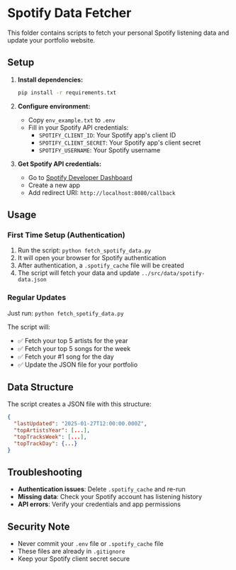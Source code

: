 # Spotify Data Fetcher

This folder contains scripts to fetch your personal Spotify listening data and update your portfolio website.

## Setup

1. **Install dependencies:**
   ```bash
   pip install -r requirements.txt
   ```

2. **Configure environment:**
   - Copy `env_example.txt` to `.env`
   - Fill in your Spotify API credentials:
     - `SPOTIFY_CLIENT_ID`: Your Spotify app's client ID
     - `SPOTIFY_CLIENT_SECRET`: Your Spotify app's client secret
     - `SPOTIFY_USERNAME`: Your Spotify username

3. **Get Spotify API credentials:**
   - Go to [Spotify Developer Dashboard](https://developer.spotify.com/dashboard)
   - Create a new app
   - Add redirect URI: `http://localhost:8080/callback`

## Usage

### First Time Setup (Authentication)
1. Run the script: `python fetch_spotify_data.py`
2. It will open your browser for Spotify authentication
3. After authentication, a `.spotify_cache` file will be created
4. The script will fetch your data and update `../src/data/spotify-data.json`

### Regular Updates
Just run: `python fetch_spotify_data.py`

The script will:
- ✅ Fetch your top 5 artists for the year
- ✅ Fetch your top 5 songs for the week  
- ✅ Fetch your #1 song for the day
- ✅ Update the JSON file for your portfolio

## Data Structure

The script creates a JSON file with this structure:
```json
{
  "lastUpdated": "2025-01-27T12:00:00.000Z",
  "topArtistsYear": [...],
  "topTracksWeek": [...],
  "topTrackDay": {...}
}
```

## Troubleshooting

- **Authentication issues**: Delete `.spotify_cache` and re-run
- **Missing data**: Check your Spotify account has listening history
- **API errors**: Verify your credentials and app permissions

## Security Note

- Never commit your `.env` file or `.spotify_cache` file
- These files are already in `.gitignore`
- Keep your Spotify client secret secure
